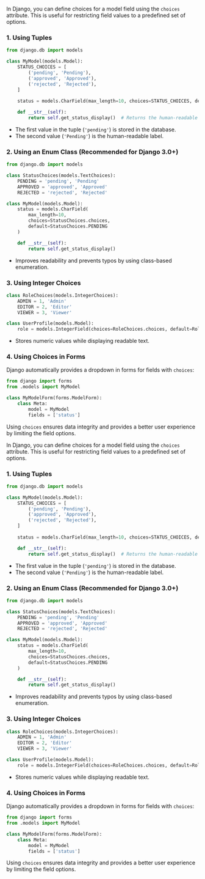 
In Django, you can define choices for a model field using the `choices` attribute. This is useful for restricting field values to a predefined set of options.

### 1. Using Tuples

```python
from django.db import models

class MyModel(models.Model):
    STATUS_CHOICES = [
        ('pending', 'Pending'),
        ('approved', 'Approved'),
        ('rejected', 'Rejected'),
    ]
    
    status = models.CharField(max_length=10, choices=STATUS_CHOICES, default='pending')

    def __str__(self):
        return self.get_status_display()  # Returns the human-readable choice label
```

- The first value in the tuple (`'pending'`) is stored in the database.
- The second value (`'Pending'`) is the human-readable label.

### 2. Using an Enum Class (Recommended for Django 3.0+)

```python
from django.db import models

class StatusChoices(models.TextChoices):
    PENDING = 'pending', 'Pending'
    APPROVED = 'approved', 'Approved'
    REJECTED = 'rejected', 'Rejected'

class MyModel(models.Model):
    status = models.CharField(
        max_length=10,
        choices=StatusChoices.choices,
        default=StatusChoices.PENDING
    )

    def __str__(self):
        return self.get_status_display()
```

- Improves readability and prevents typos by using class-based enumeration.

### 3. Using Integer Choices

```python
class RoleChoices(models.IntegerChoices):
    ADMIN = 1, 'Admin'
    EDITOR = 2, 'Editor'
    VIEWER = 3, 'Viewer'

class UserProfile(models.Model):
    role = models.IntegerField(choices=RoleChoices.choices, default=RoleChoices.VIEWER)
```

- Stores numeric values while displaying readable text.

### 4. Using Choices in Forms

Django automatically provides a dropdown in forms for fields with `choices`:

```python
from django import forms
from .models import MyModel

class MyModelForm(forms.ModelForm):
    class Meta:
        model = MyModel
        fields = ['status']
```

Using `choices` ensures data integrity and provides a better user experience by limiting the field options.

In Django, you can define choices for a model field using the `choices` attribute. This is useful for restricting field values to a predefined set of options.

### 1. Using Tuples

```python
from django.db import models

class MyModel(models.Model):
    STATUS_CHOICES = [
        ('pending', 'Pending'),
        ('approved', 'Approved'),
        ('rejected', 'Rejected'),
    ]
    
    status = models.CharField(max_length=10, choices=STATUS_CHOICES, default='pending')

    def __str__(self):
        return self.get_status_display()  # Returns the human-readable choice label
```

- The first value in the tuple (`'pending'`) is stored in the database.
- The second value (`'Pending'`) is the human-readable label.

### 2. Using an Enum Class (Recommended for Django 3.0+)

```python
from django.db import models

class StatusChoices(models.TextChoices):
    PENDING = 'pending', 'Pending'
    APPROVED = 'approved', 'Approved'
    REJECTED = 'rejected', 'Rejected'

class MyModel(models.Model):
    status = models.CharField(
        max_length=10,
        choices=StatusChoices.choices,
        default=StatusChoices.PENDING
    )

    def __str__(self):
        return self.get_status_display()
```

- Improves readability and prevents typos by using class-based enumeration.

### 3. Using Integer Choices

```python
class RoleChoices(models.IntegerChoices):
    ADMIN = 1, 'Admin'
    EDITOR = 2, 'Editor'
    VIEWER = 3, 'Viewer'

class UserProfile(models.Model):
    role = models.IntegerField(choices=RoleChoices.choices, default=RoleChoices.VIEWER)
```

- Stores numeric values while displaying readable text.

### 4. Using Choices in Forms

Django automatically provides a dropdown in forms for fields with `choices`:

```python
from django import forms
from .models import MyModel

class MyModelForm(forms.ModelForm):
    class Meta:
        model = MyModel
        fields = ['status']
```

Using `choices` ensures data integrity and provides a better user experience by limiting the field options.